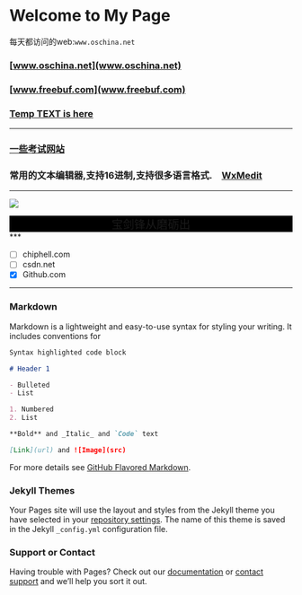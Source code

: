 # Welcome to My Page
每天都访问的web:`www.oschina.net`
###  [www.oschina.net](www.oschina.net)  
### [www.freebuf.com](www.freebuf.com)
### [Temp TEXT is here](temp.md)
***
### [一些考试网站](exam/list.md)
### 常用的文本编辑器,支持16进制,支持很多语言格式.&emsp;[WxMedit](http://http://wxmedit.github.io/)
   

***

![](https://cdn.pixabay.com/photo/2017/03/27/09/07/macro-2177768__340.jpg)

<div style="background-color:black;font-color:white;font-size:20px">
  <center>     宝剑锋从磨砺出  </center>
  </div>
***

- [ ] chiphell.com
- [ ] csdn.net
- [x] Github.com
***

### Markdown
Markdown is a lightweight and easy-to-use syntax for styling your writing. It includes conventions for

```markdown
Syntax highlighted code block

# Header 1

- Bulleted
- List

1. Numbered
2. List

**Bold** and _Italic_ and `Code` text

[Link](url) and ![Image](src)
```

For more details see [GitHub Flavored Markdown](https://guides.github.com/features/mastering-markdown/).

### Jekyll Themes

Your Pages site will use the layout and styles from the Jekyll theme you have selected in your [repository settings](https://github.com/stylety/stylety.github.io/settings). The name of this theme is saved in the Jekyll `_config.yml` configuration file.

### Support or Contact

Having trouble with Pages? Check out our [documentation](https://help.github.com/categories/github-pages-basics/) or [contact support](https://github.com/contact) and we’ll help you sort it out.
